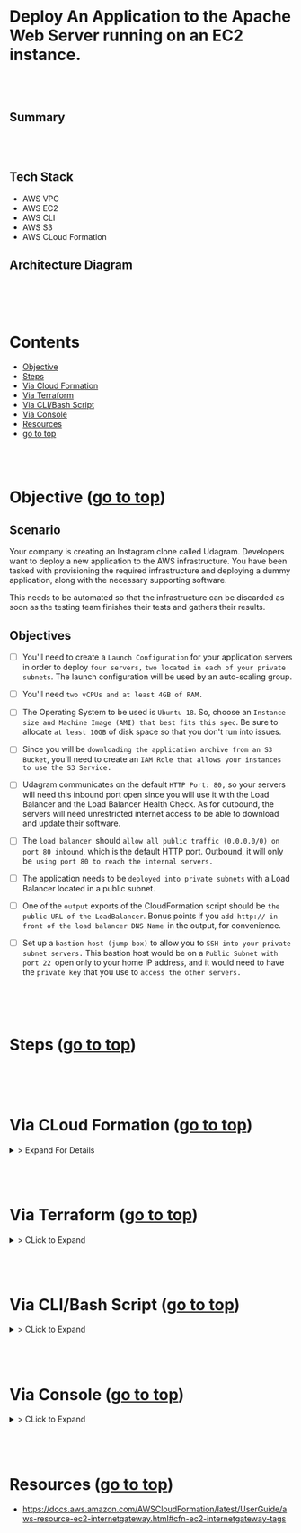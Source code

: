 # Deploy An Application to the Apache Web Server running on an EC2 instance. <a id ='top'></a>

<br>
<br>

## Summary

<br>
<br>

## Tech Stack

- AWS VPC
- AWS EC2
- AWS CLI
- AWS S3
- AWS CLoud Formation

## Architecture Diagram

<br>
<br>
<br>

# Contents

- [Objective](#obj)
- [Steps](#steps)
- [Via Cloud Formation](#0)
- [Via Terraform](#1)
- [Via CLI/Bash Script](#2)
- [Via Console](#3)
- [Resources](#res)
- [go to top](#top)

<br>
<br>

# Objective <a id='obj'></a> ([go to top](#top))

## Scenario

Your company is creating an Instagram clone called Udagram. Developers want to deploy a new application to the AWS infrastructure. You have been tasked with provisioning the required infrastructure and deploying a dummy application, along with the necessary supporting software.

This needs to be automated so that the infrastructure can be discarded as soon as the testing team finishes their tests and gathers their results.

## Objectives

- [ ] You'll need to create a `Launch Configuration` for your application servers in order to deploy `four servers,` `two located in each of your private subnets`. The launch configuration will be used by an auto-scaling group.

- [ ] You'll need `two vCPUs and at least 4GB of RAM.`
- [ ] The Operating System to be used is `Ubuntu 18`. So, choose an `Instance size and Machine Image (AMI) that best fits this spec`. Be sure to allocate `at least 10GB` of disk space so that you don't run into issues.
- [ ] Since you will be `downloading the application archive from an S3 Bucket`, you'll need to create an `IAM Role that allows your instances to use the S3 Service.`
- [ ] Udagram communicates on the default `HTTP Port: 80,` so your servers will need this inbound port open since you will use it with the Load Balancer and the Load Balancer Health Check. As for outbound, the servers will need unrestricted internet access to be able to download and update their software.
- [ ] The `load balancer `should `allow all public traffic (0.0.0.0/0) on port 80 inbound`, which is the default HTTP port. Outbound, it will only be` using port 80 to reach the internal servers.`
- [ ] The application needs to be `deployed into private subnets` with a Load Balancer located in a public subnet.
- [ ] One of the `output` exports of the CloudFormation script should be `the public URL of the LoadBalancer`. Bonus points if you `add http:// in front of the load balancer DNS Name `in the output, for convenience.
- [ ] Set up a `bastion host (jump box)` to allow you to `SSH into your private subnet servers.` This bastion host would be on a `Public Subnet with port 22 `open only to your home IP address, and it would need to have the `private key` that you use to `access the other servers.`

<br>
<br>
<br>

# Steps <a id='steps'></a> ([go to top](#top))

<br>
<br>
<br>

# Via CLoud Formation <a id='0'></a> ([go to top](#top))

<details>
<summary>> Expand For Details </summary>

</details>

<br>
<br>
<br>

# Via Terraform <a id='1'></a> ([go to top](#top))

<details>
<summary>> CLick to Expand</summary>

</details>

<br>
<br>
<br>

# Via CLI/Bash Script<a id='2'></a> ([go to top](#top))

<details>
<summary>> CLick to Expand</summary>

</details>

<br>
<br>
<br>

# Via Console <a id='3'></a> ([go to top](#top))

<details>
<summary>> CLick to Expand</summary>

</details>

<br>
<br>
<br>

# Resources <a id='res'></a> ([go to top](#top))

- https://docs.aws.amazon.com/AWSCloudFormation/latest/UserGuide/aws-resource-ec2-internetgateway.html#cfn-ec2-internetgateway-tags

<br>
<br>
<br>
